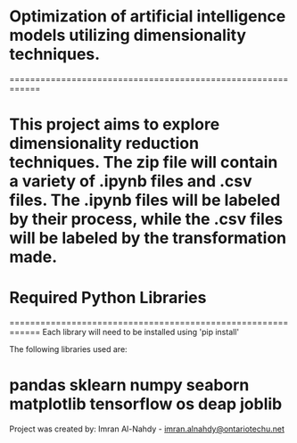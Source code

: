 # Optimization of artificial intelligence models utilizing dimensionality techniques.
============================================================

This project aims to explore dimensionality reduction techniques. The zip file will contain a variety of .ipynb files and .csv files. The .ipynb files will be labeled by their process, while the .csv files will be labeled by the transformation made.
============================================================
# Required Python Libraries
============================================================
Each library will need to be installed using 'pip install'

The following libraries used are:

pandas
sklearn
numpy
seaborn
matplotlib
tensorflow
os
deap
joblib
============================================================
Project was created by:
Imran Al-Nahdy - imran.alnahdy@ontariotechu.net
